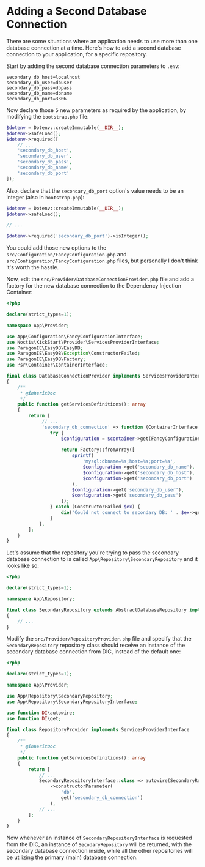 # Adding a Second Database Connection

There are some situations where an application needs to use more than one database connection at a time. Here's how
to add a second database connection to your application, for a specific repository.

Start by adding the second database connection parameters to `.env`:

```dotenv
secondary_db_host=localhost
secondary_db_user=dbuser
secondary_db_pass=dbpass
secondary_db_name=dbname
secondary_db_port=3306
```

Now declare those 5 new parameters as required by the application, by modifying the `bootstrap.php` file:
```php
$dotenv = Dotenv::createImmutable(__DIR__);
$dotenv->safeLoad();
$dotenv->required([
    // ...
    'secondary_db_host',
    'secondary_db_user',
    'secondary_db_pass',
    'secondary_db_name',
    'secondary_db_port'
]);
```

Also, declare that the `secondary_db_port` option's value needs to be an integer (also in `bootstrap.php`):
```php
$dotenv = Dotenv::createImmutable(__DIR__);
$dotenv->safeLoad();

// ...

$dotenv->required('secondary_db_port')->isInteger();
```

You could add those new options to the `src/Configuration/FancyConfiguration.php` and 
`src/Configuration/FancyConfiguration.php` files, but personally I don't think it's worth the hassle.

Now, edit the `src/Provider/DatabaseConnectionProvider.php` file and add a factory for the new database connection to
the Dependency Injection Container:

```php
<?php

declare(strict_types=1);

namespace App\Provider;

use App\Configuration\FancyConfigurationInterface;
use Noctis\KickStart\Provider\ServicesProviderInterface;
use ParagonIE\EasyDB\EasyDB;
use ParagonIE\EasyDB\Exception\ConstructorFailed;
use ParagonIE\EasyDB\Factory;
use Psr\Container\ContainerInterface;

final class DatabaseConnectionProvider implements ServicesProviderInterface
{
    /**
     * @inheritDoc
     */
    public function getServicesDefinitions(): array
    {
        return [
             // ...
             'secondary_db_connection' => function (ContainerInterface $container): EasyDB {
                try {
                    $configuration = $container->get(FancyConfigurationInterface::class);
            
                    return Factory::fromArray([
                        sprintf(
                            'mysql:dbname=%s;host=%s;port=%s',
                            $configuration->get('secondary_db_name'),
                            $configuration->get('secondary_db_host'),
                            $configuration->get('secondary_db_port')
                        ),
                        $configuration->get('secondary_db_user'),
                        $configuration->get('secondary_db_pass')
                    ]);
                } catch (ConstructorFailed $ex) {
                    die('Could not connect to secondary DB: ' . $ex->getMessage());
                }
            },
        ];
    }
}
```

Let's assume that the repository you're trying to pass the secondary database connection to is called
`App\Repository\SecondaryRepository` and it looks like so:

```php
<?php

declare(strict_types=1);

namespace App\Repository;

final class SecondaryRepository extends AbstractDatabaseRepository implements SecondaryRepositoryInterface
{
    // ...
}
```

Modify the `src/Provider/RepositoryProvider.php` file and specify that the `SecondaryRepository` repository class
should receive an instance of the secondary database connection from DIC, instead of the default one:

```php
<?php

declare(strict_types=1);

namespace App\Provider;

use App\Repository\SecondaryRepository;
use App\Repository\SecondaryRepositoryInterface;

use function DI\autowire;
use function DI\get;

final class RepositoryProvider implements ServicesProviderInterface
{
    /**
     * @inheritDoc
     */
    public function getServicesDefinitions(): array
    {
        return [
            // ...
            SecondaryRepositoryInterface::class => autowire(SecondaryRepository::class)
                ->constructorParameter(
                    'db',
                    get('secondary_db_connection')
                ),
            // ...
        ];
    }
} 
```

Now whenever an instance of `SecondaryRepositoryInterface` is requested from the DIC, an instance of `SecodaryRepository`
will be returned, with the secondary database connection inside, while all the other repositories will be utilizing the
primary (main) database connection.
